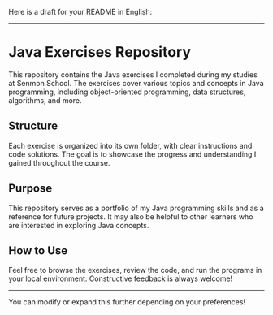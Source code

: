 Here is a draft for your README in English:

---

# Java Exercises Repository

This repository contains the Java exercises I completed during my studies at Senmon School. The exercises cover various topics and concepts in Java programming, including object-oriented programming, data structures, algorithms, and more.

## Structure

Each exercise is organized into its own folder, with clear instructions and code solutions. The goal is to showcase the progress and understanding I gained throughout the course.

## Purpose

This repository serves as a portfolio of my Java programming skills and as a reference for future projects. It may also be helpful to other learners who are interested in exploring Java concepts.

## How to Use

Feel free to browse the exercises, review the code, and run the programs in your local environment. Constructive feedback is always welcome!

---

You can modify or expand this further depending on your preferences!

